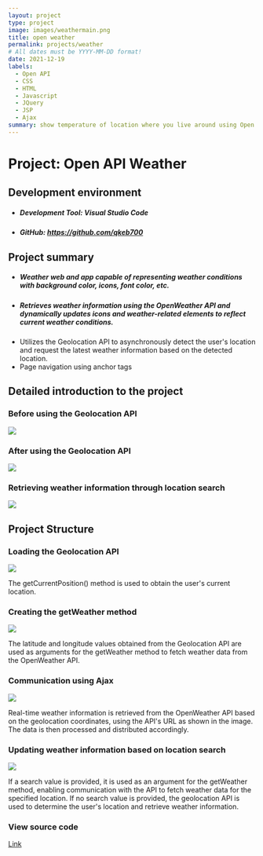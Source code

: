 ```yaml
---
layout: project
type: project
image: images/weathermain.png
title: open weather
permalink: projects/weather
# All dates must be YYYY-MM-DD format!
date: 2021-12-19
labels:
  - Open API
  - CSS
  - HTML
  - Javascript
  - JQuery
  - JSP
  - Ajax
summary: show temperature of location where you live around using Open API.
---
```


# Project: Open API Weather

## Development environment
- ##### Development Tool: Visual Studio Code
- ##### GitHub: https://github.com/qkeb700

## Project summary
- ##### Weather web and app capable of representing weather conditions with background color, icons, font color, etc.
- ##### Retrieves weather information using the OpenWeather API and dynamically updates icons and weather-related elements to reflect current weather conditions.
- Utilizes the Geolocation API to asynchronously detect the user's location and request the latest weather information based on the detected location.
- Page navigation using anchor tags

## Detailed introduction to the project

### Before using the Geolocation API

<img class="ui centered huge image" src="..\images\beforeGeolocation.png">

### After using the Geolocation API

<img class="ui centered huge image" src="..\images\weathermain.png">

### Retrieving weather information through location search

<img class="ui centered huge image" src="..\images\searchfront.png">

## Project Structure

### Loading the Geolocation API

<img class="ui centered huge image" src="..\images\geolocationapi.png">

The getCurrentPosition() method is used to obtain the user's current location.


### Creating the getWeather method

<img class="ui centered huge image" src="..\images\getweather.png">

The latitude and longitude values obtained from the Geolocation API are used as arguments for the getWeather method to fetch weather data from the OpenWeather API.


### Communication using Ajax

<img class="ui centered huge image" src="..\images\ajaxweather.png">

Real-time weather information is retrieved from the OpenWeather API based on the geolocation coordinates, using the API's URL as shown in the image. The data is then processed and distributed accordingly.


### Updating weather information based on location search

<img class="ui centered huge image" src="..\images\searchweather.png">

If a search value is provided, it is used as an argument for the getWeather method, enabling communication with the API to fetch weather data for the specified location. If no search value is provided, the geolocation API is used to determine the user's location and retrieve weather information.


### View source code
[Link](https://github.com/qkeb700/open_weather)
